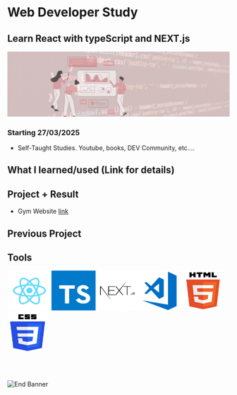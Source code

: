 # Web Developer Study

## Learn React with typeScript and NEXT.js

![Begin Banner](Documentation/top-1200x350.gif)

### Starting 27/03/2025

- Self-Taught Studies. Youtube, books, DEV Community, etc....

## What I learned/used (Link for details)

<!--
* Start with React with TypeScript [link](https://github.com/pittyh6/2-12Mths-WebDevelopmentStudy-2022-2023/blob/master/learnedHTML.md)
* CSS [link](https://github.com/pittyh6/2-12Mths-WebDevelopmentStudy-2022-2023/blob/master/learnedCSS.md)
-->

## Project + Result

- Gym Website [link](https://github.com/pittyh6/React-DEV-2025/tree/main/gym-typescript)
<!--
- (JQuery 1) - JQuery Crash Course (Selectors) [link](https://github.com/pittyh6/2-12Mths-WebDevelopmentStudy-2022-2023/tree/master/WDS-35_JQuery-1_jQuery_Crash_Course_1-Intro_%26_Selectors)
  -->

## Previous Project

<!--
* (1) 12Mths Web Development Study [link](https://github.com/pittyh6/1-12Mths-WebDevelopmentStudy-2022-2023)
-->

## Tools

<img src= Documentation/react.png  height="90" width="100"><img src= Documentation/typescript.svg height="90" width="100"><img src= Documentation/nextjs.png  height="90" width="100"><img src= Documentation/vscode.png  height="90" width="100"><img src= Documentation/html.png  height="90" width="90"><img src= Documentation/css.png  height="90" width="90">

<!--
## Management Tools
* Jira(Sprints) [link](https://github.com/pittyh6/2-12Mths-WebDevelopmentStudy-2022-2023/tree/master/Sprint)
-->
<br>
<br>

![End Banner](Documentation/botton-1200x350.gif)
